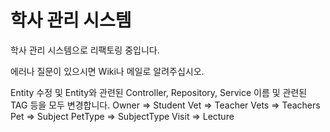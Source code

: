 # 학사 관리 시스템
학사 관리 시스템으로 리팩토링 중입니다.

에러나 질문이 있으시면 Wiki나 메일로 알려주십시오.

Entity 수정 및 Entity와 관련된 Controller, Repository, Service 이름 및 관련된 TAG 등을 모두 변경합니다.
   Owner => Student
   Vet => Teacher
   Vets => Teachers
   Pet => Subject
   PetType => SubjectType
   Visit => Lecture 

